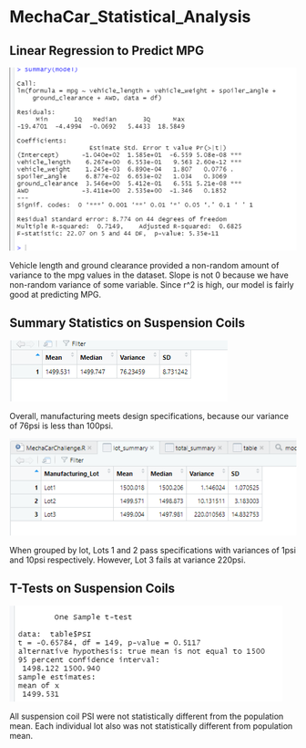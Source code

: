 # MechaCar_Statistical_Analysis

## Linear Regression to Predict MPG

![](Capture.PNG)

Vehicle length and ground clearance provided a non-random amount of variance to the mpg values in the dataset.
Slope is not 0 because we have non-random variance of some variable.
Since r^2 is high, our model is fairly good at predicting MPG.

## Summary Statistics on Suspension Coils

![](total_sum.PNG)

Overall, manufacturing meets design specifications, because our variance of 76psi is less than 100psi.

![](lot_sum.PNG)

When grouped by lot, Lots 1 and 2 pass specifications with variances of 1psi and 10psi respectively. However, Lot 3 fails at variance 220psi.

## T-Tests on Suspension Coils

![](ttest.PNG)

All suspension coil PSI were not statistically different from the population mean. Each individual lot also was not statistically different from population mean.
